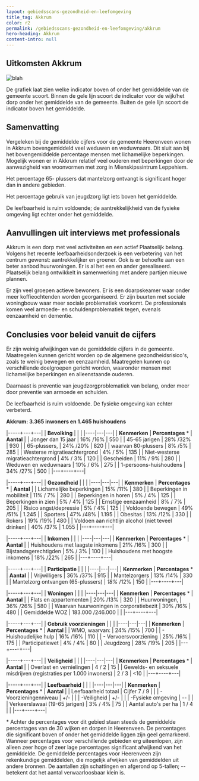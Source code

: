 ```yaml
---
layout: gebiedsscans-gezondheid-en-leefomgeving
title_tag: Akkrum
color: r2
permalink: /gebiedsscans-gezondheid-en-leefomgeving/akkrum
hero-heading: Akkrum
content-intro: null
---
```

## Uitkomsten Akkrum

![blah](/uploads/Grafieken_Gebiedsscans_Dorpen-01.png)

De grafiek laat zien welke indicator boven of onder het gemiddelde van de gemeente scoort. Binnen de gele lijn scoort de indicator voor de wijk/het dorp onder het gemiddelde van de gemeente. Buiten de gele lijn scoort de indicator boven het gemiddelde.

## Samenvatting

Vergeleken bij de gemiddelde cijfers voor de gemeente Heerenveen wonen in Akkrum bovengemiddeld veel weduwen en weduwnaars. Dit sluit aan bij het bovengemiddelde percentage mensen  met lichamelijke beperkingen. Mogelijk wonen er in Akkrum relatief veel ouderen met beperkingen door de aanwezigheid van woonvormen met zorg in Mienskipssintrum Leppehiem.

Het percentage 65- plussers dat mantelzorg ontvangt is significant hoger dan in andere gebieden.

Het percentage gebruik van jeugdzorg ligt iets boven het gemiddelde.

De leefbaarheid is ruim voldoende; de aantrekkelijkheid van de fysieke omgeving ligt echter onder het gemiddelde.

## Aanvullingen uit interviews met professionals

Akkrum is een dorp met veel activiteiten en een actief Plaatselijk belang. Volgens het recente leefbaarheidsonderzoek is een verbetering van het centrum gewenst: aantrekkelijker en groener. Ook is er behoefte aan een beter aanbod huurwoningen. Er is al het een en ander gerealiseerd. Plaatselijk belang ontwikkelt in samenwerking met andere partijen nieuwe plannen.

Er zijn veel groepen actieve bewoners. Er is een doarpskeamer waar onder meer koffieochtenden worden georganiseerd.  Er zijn buurten met sociale woningbouw waar meer sociale problematiek voorkomt. De professionals komen veel armoede- en schuldenproblematiek tegen, evenals eenzaamheid en dementie.

## Conclusies voor beleid vanuit de cijfers

Er zijn weinig afwijkingen van de gemiddelde cijfers in de gemeente. Maatregelen kunnen gericht worden op de algemene gezondheidsrisico's, zoals te weinig bewegen en eenzaamheid. Maatregelen kunnen op verschillende doelgroepen gericht worden, waaronder mensen met lichamelijke beperkingen en alleenstaande ouderen.

Daarnaast is preventie van jeugdzorgproblematiek van belang, onder meer door preventie van armoede en schulden.

De leefbaarheid is ruim voldoende. De fysieke omgeving kan  echter  verbeterd.

**Akkrum: 3.365 inwoners en 1.465 huishoudens**

|-----+---+---|
|  **Bevolking**  |  |    |
|----|---|---|
| **Kenmerken**  | **Percentages** * | **Aantal** |
| Jonger dan 15 jaar                                  | 16% /16% | 550 |
| 45-65 jarigen                                       | 28% /32% | 930 |
| 65-plussers,                                        | 24% /20% | 820 |
| waarvan 80-plussers                                 | 8% /5% | 285 |
| Westerse migratieachtergrond                        | 4% / 5% | 135 |
| Niet-westerse migratieachtergrond                   | 4% / 3% | 120 |
| Gescheiden                                          | 11% / 9% | 280 |
| Weduwen en weduwnaars                               |  10% / 6% | 275 |
| 1-persoons-huishoudens                              | 34% /27% | 500 |
|---+----+---|

|-----+---+---|
| **Gezondheid** |     |     |
|----|---|---|
| **Kenmerken** | **Percentages** * | **Aantal** |
| Lichamelijke beperkingen                            |  15% /11%   |  380   |
| Beperkingen in mobiliteit                           |  11% / 7%   |  280   |
| Beperkingen in horen                                |  5% / 4%   |  125   |
| Beperkingen in zien                                 |  5% / 4%   |  125   |
| Ernstige eenzaamheid                                |  8% / 7%   |  205   |
| Risico angst/depressie                              |  5% / 4%   |  125   |
| Voldoende bewegen                                   |  49% /51%   |  1.245   |
| Sporters                                            |  47% /48%   |  1.195   |
| Obesitas                                            |  13% /12%   |  330   |
| Rokers                                              |  19% /19%   |  480   |
| Voldoen aan richtlijn alcohol (niet teveel drinken) |  40% /37%   |  1.055   |
|---+----+---|

|-----+---+---|
| **Inkomen** |     |     |
|----|---|---|
| **Kenmerken**    | **Percentages** * | **Aantal** |
| Huishoudens met laagste inkomens                    |  21% /16%      |   300      |
| Bijstandsgerechtigden                               |  5% / 3%      |   100      |
| Huishoudens met hoogste inkomens                    |  18% /22%      |   265      |
|---+----+---|

|-----+---+---|
| **Participatie** |     |     |
|----|---|---|
| **Kenmerken**  | **Percentages** * | **Aantal** |
| Vrijwilligers                                       |  36% /37%     |   915      |
| Mantelzorgers                                       |  13% /14%     |   330      |
| Mantelzorg ontvangen (65-plussers)                  |  _18%_ /12%     |   150      |
|---+----+---|

|-----+---+---|
| **Woningen** |     |     |
|----|---|---|
| **Kenmerken** | **Percentages** * | **Aantal** |
| Flats en appartementen                              | 20% /13% |  320 |
| Huurwoningen,                                       | 36% /26% |  580 |
| Waarvan huurwoningen in corporatiebezit             | 30% /16% |  480 |
| Gemiddelde WOZ                                      | 183.000 /246.000 |      |
|---+----+---|

|-----+---+---|
| **Gebruik voorzieningen** |     |     |
|----|---|---|
| **Kenmerken** | **Percentages** * | **Aantal** |
| WMO, waarvan:                                       | 24% /15% | 700 |
| - Huishoudelijke hulp                               | 16% /16% | 110 |
| - Vervoersvoorziening                               | 25% /16% | 175 |
| Participatiewet                                     | 4% / 4% | 80 |
| Jeugdzorg                                           | 28% /19% | 205 |
|---+----+---|

|-----+---+---|
| **Veiligheid** |     |     |
|----|---|---|
| **Kenmerken** | **Percentages** * | **Aantal** |
| Overlast en vernielingen                                           | 4 / 2 | 15 |
| Gewelds- en seksuele misdrijven (registraties per 1.000 inwoners)  | 2 / 3 | <10 |
|---+----+---|

|-----+---+---|
| **Leefbaarheid** |     |     |
|----|---|---|
| **Kenmerken** | **Percentages** * | **Aantal** |
| Leefbaarheid totaal                                | Cijfer 7 / 9 |                     |
| -Voorzieningenniveau                               | +/- |                     |
| -Veiligheid                                        | +/- |                   |
| -Fysieke omgeving                                  | -- |                     |
| Verkeerslawaai (19-65 jarigen)                     | 3% / 4% |   75                  |
| Aantal auto's per ha                               | 1 / 4 |                     |
|---+----+---|

\* Achter de percentages voor dit gebied staan steeds de gemiddelde percentages van de 30 wijken en dorpen in Heerenveen. De percentages die significant boven of onder het gemiddelde liggen zijn geel gemarkeerd. Wanneer percentages voor verschillende gebieden erg uiteenlopen, zijn alleen zeer hoge of zeer lage percentages significant afwijkend van het gemiddelde. De gemiddelde percentages voor Heerenveen zijn rekenkundige gemiddelden, die mogelijk afwijken van gemiddelden uit andere bronnen. De aantallen zijn schattingen en afgerond op 5-tallen; -- betekent dat het aantal verwaarloosbaar klein is.
